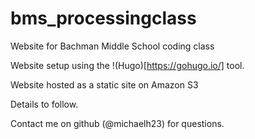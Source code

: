 # bms_processingclass
Website for Bachman Middle School coding class

Website setup using the !(Hugo)[https://gohugo.io/] tool.

Website hosted as a static site on Amazon S3

Details to follow.

Contact me on github (@michaelh23) for questions.
